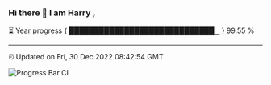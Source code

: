 ### Hi there 👋 I am Harry , 

⏳ Year progress { █████████████████████████████▁ } 99.55 %

---

⏰ Updated on Fri, 30 Dec 2022 08:42:54 GMT

![Progress Bar CI](https://github.com/duykhang68/duykhang68/workflows/Progress%20Bar%20CI/badge.svg)
